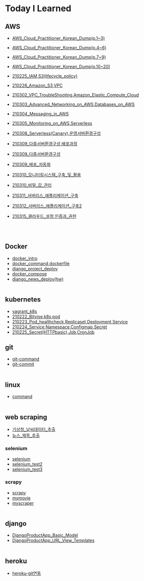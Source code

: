 # Today I Learned

## AWS
- [AWS_Cloud_Practitioner_Korean_Dump(p.1~3)](AWS/AWS_Cloud_Practitioner_Korean_Dump(p.1~3).md)

- [AWS_Cloud_Practitioner_Korean_Dump(p.4~6)](AWS/AWS_Cloud_Practitioner_Korean_Dump(p.4~6).md)

- [AWS_Cloud_Practitioner_Korean_Dump(p.7~9)](AWS/AWS_Cloud_Practitioner_Korean_Dump(p.7~9).md)

- [AWS_Cloud_Practitioner_Korean_Dump(p.10~20)](AWS/AWS_Cloud_Practitioner_Korean_Dump(p.10~20).md)

- [210225_IAM,S3(lifecycle_policy)](AWS/210225_IAM,S3(lifecycle_policy).md)

- [210226_Amazon_S3,VPC](AWS/210226_Amazon_S3,VPC.md)

- [210302_VPC_TroubleShooting,Amazon_Elastic_Compute_Cloud](AWS/210302_VPC_TroubleShooting,Amazon_Elastic_Compute_Cloud.md)

- [210303_Advanced_Networking_on_AWS,Databases_on_AWS](AWS/210303_Advanced_Networking_on_AWS,Databases_on_AWS.md)

- [210304_Messaging_in_AWS](AWS/210304_Messaging_in_AWS.md)

- [210305_Monitoring_on_AWS,Serverless](AWS/210305_Monitoring_on_AWS,Serverless.md)

- [210308_Serverless(Canary),운영서버환경구성](AWS/210308_Serverless(Canary),운영서버환경구성.md)

- [210309_다중서버환경구성,배포과정](AWS/210309_다중서버환경구성,배포과정.md)

- [210309_다중서버환경구성](AWS/210309_다중서버환경구성.md)

- [210309_배포_자동화](AWS/210309_배포_자동화.md)

- [210310_모니터링시스템_구축_및_활용](AWS/210310_모니터링시스템_구축_및_활용.md)

- [210310_비밀_값_관리](AWS/210310_비밀_값_관리.md)

- [210311_서버리스_애플리케이션_구축](AWS/210311_서버리스_애플리케이션_구축.md)

- [210312_서버리스_애플리케이션_구축2](AWS/210312_서버리스_애플리케이션_구축2.md)

- [210315_클라우드_설정,인증과_권한](AWS/210315_클라우드_설정,인증과_권한.md)

  <br/><br/>

## Docker
- [docker_intro](Docker/docker_intro.md)
- [docker_command,dockerfile](Docker/docker_command,dockerfile.md)
- [django_project_deploy](Docker/django_project_deploy.md)
- [docker_compose](Docker/docker_compose.md)
- [django_news_deploy(hw)](Docker/django_news_deploy(hw).md)
  <br/><br/>

## kubernetes
- [vagrant_k8s](kubernetes/vagrant_k8s.md)
- [210222_Bitvise,k8s,pod](kubernetes/210222_Bitvise,k8s,pod.md)
- [210223_Pod_healthcheck,Replicaset,Deployment,Service](kubernetes/210223_Pod_healthcheck,Replicaset,Deployment,Service.md)
- [210224_Service,Namespace,Configmap,Secret](kubernetes/210224_Service,Namespace,Configmap,Secret.md)
- [210225_Secret(HTTPbasic),Job,CronJob](kubernetes/210225_Secret(HTTPbasic),Job,CronJob.md)

## git
- [git-command](git/git-command.md)
- [git-commit](git/git-commit.md)
<br/><br/>


## linux
- [command](linux/command.md)
<br/><br/>


## web scraping
- [기상청_날씨데이터_추출](https://github.com/mementohaeri/TIL/blob/master/web_scrapnig/기상청_날씨데이터_추출.ipynb)
- [뉴스_제목_추출](https://github.com/mementohaeri/TIL/blob/master/web_scrapnig/뉴스_제목_추출.ipynb)
### selenium
- [selenium](web_scrapnig/selenium/selenium.md)
- [selenium_test2](web_scrapnig/selenium/selenium_test2.py)
- [selenium_test3](web_scrapnig/selenium/selenium_test3.py)
### scrapy
- [scrapy](web_scrapnig/scrapy/scrapy.md)
- [mymovie](web_scrapnig/scrapy/mymovie)
- [myscraper](web_scrapnig/scrapy/myscraper)
  <br/><br/>


## django
- [DjangoProductApp_Basic_Model](django/DjangoProductApp_Basic_Model.md)
- [DjangoProductApp_URL_View_Templates](django/DjangoProductApp_URL_View_Templates.md)
<br/><br/>

## heroku
- [heroku-git연동](heroku/heroku-git연동.md)

<br/>
